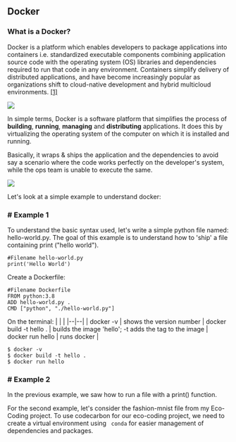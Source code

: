 ## Docker 

### What is a Docker? 

Docker is a platform which enables developers to package applications into containers i.e. standardized executable components combining application source code with the operating system (OS) libraries and dependencies required to run that code in any environment. Containers simplify delivery of distributed applications, and have become increasingly popular as organizations shift to cloud-native development and hybrid multicloud environments. [[1]](https://www.ibm.com/in-en/cloud/learn/docker)

![](https://www.meme-arsenal.com/memes/6f421c7f32d39cac50982f0388050ca5.jpg)


 In simple terms, Docker is a software platform that simplifies the process of **building**, **running**, **managing** and **distributing** applications. It does this by virtualizing the operating system of the computer on which it is installed and running.


 Basically, it wraps & ships the application and the dependencies to avoid say a scenario where the code works perfectly on the developer's system, while the ops team is unable to execute the same. 

![](https://external-preview.redd.it/aR6WdUcsrEgld5xUlglgKX_0sC_NlryCPTXIHk5qdu8.jpg?auto=webp&s=5fe64dd318eec71711d87805d43def2765dd83cd)

Let's look at a simple example to understand docker: 

### # Example 1

To understand the basic syntax used, let's write a simple python file named: hello-world.py. The goal of this example is to understand how to 'ship' a file containing print ("hello world").

```
#Filename hello-world.py
print('Hello World')
```

Create a Dockerfile:

```
#Filename Dockerfile
FROM python:3.8
ADD hello-world.py . 
CMD ["python", "./hello-world.py"]
```

On the terminal: 
| | |
|--|--|
| docker -v | shows the version number
| docker build -t hello . | builds the image 'hello'; -t adds the tag to the image 
| docker run hello | runs docker |

```
$ docker -v
$ docker build -t hello .
$ docker run hello
```

### # Example 2

In the previous example, we saw how to run a file with a print() function.

For the second example, let's consider the fashion-mnist file from my Eco-Coding project. To use codecarbon for our eco-coding project, we need to create a virtual environment using ``` 
conda ``` for easier management of dependencies and packages. 




